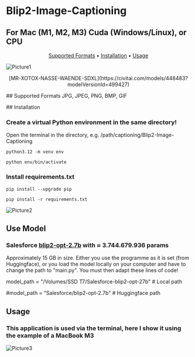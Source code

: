 # Blip2-Image-Captioning
<h2>For Mac (M1, M2, M3) Cuda (Windows/Linux), or CPU</h2>
<div align="center">
  <p>
    <a href="#supported-formats">Supported Formats</a> •
    <a href="#installation">Installation</a> •
    <a href="#usage">Usage</a>
  </p>
</div>

![Picture1](https://image.civitai.com/xG1nkqKTMzGDvpLrqFT7WA/165788c5-17cf-4fa1-a6f3-b900a3a4e1ab/width=1440,quality=90/2024-05-21-201140_0_NIK.jpeg)
<p>
<div align="center">[MR-XOTOX-NASSE-WAENDE-SDXL](https://civitai.com/models/448483?modelVersionId=499427)</div>

<div>
<p>
## Supported Formats
JPG, JPEG, PNG, BMP, GIF
</p>
</div>
<p>
## Installation

### Create a virtual Python environment in the same directory!
Open the terminal in the directory, e.g. /path/captioning/Blip2-Image-Captioning
```
python3.12 -m venv env
```
```
python env/bin/activate
```
### Install requirements.txt
```
pip install --upgrade pip
```
```
pip install -r requirements.txt
```
![Picture2](https://creative-ai.der-zerfleischer.de/images/creativ/quer//2024-05-17-103401_109585519072628_barock.jpeg)
## Use Model

### Salesforce [blip2-opt-2.7b](https://huggingface.co/Salesforce/blip2-opt-2.7b) with ≈ 3.744.679.936 params
Approximately 15 GB in size. Either you use the programme as it is set (from Huggingface), or you load the model locally on your computer and have to change the path to "main.py".
You must then adapt these lines of code!<p>
model_path = "/Volumes/SSD T7/Salesforce-blip2-opt-27b" # Local path<p>
#model_path = "Salesforce/blip2-opt-2.7b" # Huggingface path<p>

## Usage

### This application is used via the terminal, here I show it using the example of a MacBook M3
![Picture3](https://image.civitai.com/xG1nkqKTMzGDvpLrqFT7WA/fe8c5bfd-7887-4267-a344-a18189a41680/width=920,quality=90/2024-06-06-143307_305791123400292.jpeg)
